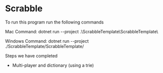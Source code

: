 # Scrabble
To run this program run the following commands

Mac Command:
dotnet run --project .\ScrabbleTemplate\ScrabbleTemplate\

Windows Command:
dotnet run --project ./ScrabbleTemplate/ScrabbleTemplate/

Steps we have completed
- Multi-player and dictionary (using a trie)

